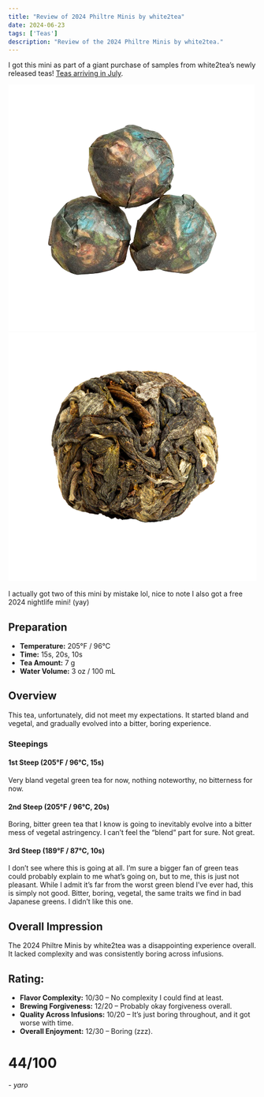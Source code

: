 ```yaml
---
title: "Review of 2024 Philtre Minis by white2tea"
date: 2024-06-23
tags: ['Teas']
description: "Review of the 2024 Philtre Minis by white2tea."
---
```


I got this mini as part of a giant purchase of samples from white2tea’s newly released teas! [Teas arriving in July](https://skoomaden.me/posts/teas-arriving-in-july/).

![](2024PhiltreMinis_800x-removebg-preview.png)
![](image-30.png)

I actually got two of this mini by mistake lol, nice to note I also got a free 2024 nightlife mini! (yay)

## Preparation

- **Temperature:** 205°F / 96°C
- **Time:** 15s, 20s, 10s
- **Tea Amount:** 7 g
- **Water Volume:** 3 oz / 100 mL

## Overview

This tea, unfortunately, did not meet my expectations. It started bland and vegetal, and gradually evolved into a bitter, boring experience.

### Steepings

#### 1st Steep (205°F / 96°C, 15s)

Very bland vegetal green tea for now, nothing noteworthy, no bitterness for now.

#### 2nd Steep (205°F / 96°C, 20s)

Boring, bitter green tea that I know is going to inevitably evolve into a bitter mess of vegetal astringency. I can’t feel the “blend” part for sure. Not great.

#### 3rd Steep (189°F / 87°C, 10s)

I don’t see where this is going at all. I’m sure a bigger fan of green teas could probably explain to me what’s going on, but to me, this is just not pleasant. While I admit it’s far from the worst green blend I’ve ever had, this is simply not good. Bitter, boring, vegetal, the same traits we find in bad Japanese greens. I didn’t like this one.

## Overall Impression

The 2024 Philtre Minis by white2tea was a disappointing experience overall. It lacked complexity and was consistently boring across infusions.

## Rating:

- **Flavor Complexity:** 10/30 – No complexity I could find at least.
- **Brewing Forgiveness:** 12/20 – Probably okay forgiveness overall.
- **Quality Across Infusions:** 10/20 – It’s just boring throughout, and it got worse with time.
- **Overall Enjoyment:** 12/30 – Boring (zzz).

# 44/100

*- yaro*
